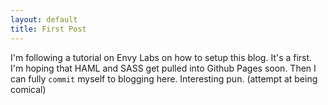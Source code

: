 ```yaml
---
layout: default
title: First Post
---
```


I'm following a tutorial on Envy Labs on how to setup this blog.
It's a first.
I'm hoping that HAML and SASS get pulled into Github Pages soon. Then I can fully `commit` myself to blogging here. Interesting pun. (attempt at being comical)
